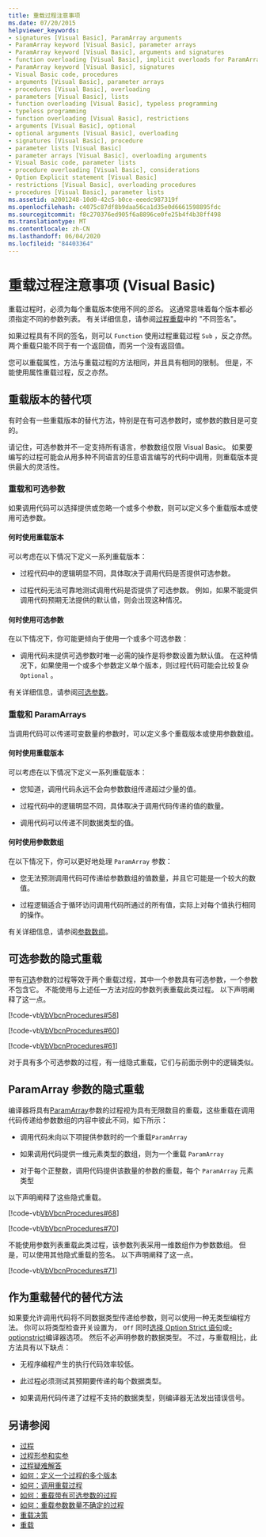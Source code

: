 ```yaml
---
title: 重载过程注意事项
ms.date: 07/20/2015
helpviewer_keywords:
- signatures [Visual Basic], ParamArray arguments
- ParamArray keyword [Visual Basic], parameter arrays
- ParamArray keyword [Visual Basic], arguments and signatures
- function overloading [Visual Basic], implicit overloads for ParamArray
- ParamArray keyword [Visual Basic], signatures
- Visual Basic code, procedures
- arguments [Visual Basic], parameter arrays
- procedures [Visual Basic], overloading
- parameters [Visual Basic], lists
- function overloading [Visual Basic], typeless programming
- typeless programming
- function overloading [Visual Basic], restrictions
- arguments [Visual Basic], optional
- optional arguments [Visual Basic], overloading
- signatures [Visual Basic], procedure
- parameter lists [Visual Basic]
- parameter arrays [Visual Basic], overloading arguments
- Visual Basic code, parameter lists
- procedure overloading [Visual Basic], considerations
- Option Explicit statement [Visual Basic]
- restrictions [Visual Basic], overloading procedures
- procedures [Visual Basic], parameter lists
ms.assetid: a2001248-10d0-42c5-b0ce-eeedc987319f
ms.openlocfilehash: c4075c87df8b9daa56ca1d35e0d6661598895fdc
ms.sourcegitcommit: f8c270376ed905f6a8896ce0fe25b4f4b38ff498
ms.translationtype: MT
ms.contentlocale: zh-CN
ms.lasthandoff: 06/04/2020
ms.locfileid: "84403364"
---
```

# <a name="considerations-in-overloading-procedures-visual-basic"></a>重载过程注意事项 (Visual Basic)
重载过程时，必须为每个重载版本使用不同的*签名*。 这通常意味着每个版本都必须指定不同的参数列表。 有关详细信息，请参阅[过程重载](./procedure-overloading.md)中的 "不同签名"。  
  
 如果过程具有不同的签名，则可以 `Function` 使用过程重载过程 `Sub` ，反之亦然。 两个重载只能不同于有一个返回值，而另一个没有返回值。  
  
 您可以重载属性，方法与重载过程的方法相同，并且具有相同的限制。 但是，不能使用属性重载过程，反之亦然。  
  
## <a name="alternatives-to-overloaded-versions"></a>重载版本的替代项  
 有时会有一些重载版本的替代方法，特别是在有可选参数时，或参数的数目是可变的。  
  
 请记住，可选参数并不一定支持所有语言，参数数组仅限 Visual Basic。 如果要编写的过程可能会从用多种不同语言的任意语言编写的代码中调用，则重载版本提供最大的灵活性。  
  
### <a name="overloads-and-optional-arguments"></a>重载和可选参数  
 如果调用代码可以选择提供或忽略一个或多个参数，则可以定义多个重载版本或使用可选参数。  
  
#### <a name="when-to-use-overloaded-versions"></a>何时使用重载版本  
 可以考虑在以下情况下定义一系列重载版本：  
  
- 过程代码中的逻辑明显不同，具体取决于调用代码是否提供可选参数。  
  
- 过程代码无法可靠地测试调用代码是否提供了可选参数。 例如，如果不能提供调用代码预期无法提供的默认值，则会出现这种情况。  
  
#### <a name="when-to-use-optional-parameters"></a>何时使用可选参数  
 在以下情况下，你可能更倾向于使用一个或多个可选参数：  
  
- 调用代码未提供可选参数时唯一必需的操作是将参数设置为默认值。 在这种情况下，如果使用一个或多个参数定义单个版本，则过程代码可能会比较复杂 `Optional` 。  
  
 有关详细信息，请参阅[可选参数](./optional-parameters.md)。  
  
### <a name="overloads-and-paramarrays"></a>重载和 ParamArrays  
 当调用代码可以传递可变数量的参数时，可以定义多个重载版本或使用参数数组。  
  
#### <a name="when-to-use-overloaded-versions"></a>何时使用重载版本  
 可以考虑在以下情况下定义一系列重载版本：  
  
- 您知道，调用代码永远不会向参数数组传递超过少量的值。  
  
- 过程代码中的逻辑明显不同，具体取决于调用代码传递的值的数量。  
  
- 调用代码可以传递不同数据类型的值。  
  
#### <a name="when-to-use-a-parameter-array"></a>何时使用参数数组  
 在以下情况下，你可以更好地处理 `ParamArray` 参数：  
  
- 您无法预测调用代码可传递给参数数组的值数量，并且它可能是一个较大的数值。  
  
- 过程逻辑适合于循环访问调用代码所通过的所有值，实际上对每个值执行相同的操作。  
  
 有关详细信息，请参阅[参数数组](./parameter-arrays.md)。  
  
## <a name="implicit-overloads-for-optional-parameters"></a>可选参数的隐式重载  
 带有[可选](../../../language-reference/modifiers/optional.md)参数的过程等效于两个重载过程，其中一个参数具有可选参数，一个参数不包含它。 不能使用与上述任一方法对应的参数列表重载此类过程。 以下声明阐释了这一点。  
  
 [!code-vb[VbVbcnProcedures#58](~/samples/snippets/visualbasic/VS_Snippets_VBCSharp/VbVbcnProcedures/VB/Class1.vb#58)]  
  
 [!code-vb[VbVbcnProcedures#60](~/samples/snippets/visualbasic/VS_Snippets_VBCSharp/VbVbcnProcedures/VB/Class1.vb#60)]  
  
 [!code-vb[VbVbcnProcedures#61](~/samples/snippets/visualbasic/VS_Snippets_VBCSharp/VbVbcnProcedures/VB/Class1.vb#61)]  
  
 对于具有多个可选参数的过程，有一组隐式重载，它们与前面示例中的逻辑类似。  
  
## <a name="implicit-overloads-for-a-paramarray-parameter"></a>ParamArray 参数的隐式重载  
 编译器将具有[ParamArray](../../../language-reference/modifiers/paramarray.md)参数的过程视为具有无限数目的重载，这些重载在调用代码传递给参数数组的内容中彼此不同，如下所示：  
  
- 调用代码未向以下项提供参数时的一个重载`ParamArray`  
  
- 如果调用代码提供一维元素类型的数组，则为一个重载 `ParamArray`  
  
- 对于每个正整数，调用代码提供该数量的参数的重载，每个 `ParamArray` 元素类型  
  
 以下声明阐释了这些隐式重载。  
  
 [!code-vb[VbVbcnProcedures#68](~/samples/snippets/visualbasic/VS_Snippets_VBCSharp/VbVbcnProcedures/VB/Class1.vb#68)]  
  
 [!code-vb[VbVbcnProcedures#70](~/samples/snippets/visualbasic/VS_Snippets_VBCSharp/VbVbcnProcedures/VB/Class1.vb#70)]  
  
 不能使用参数列表重载此类过程，该参数列表采用一维数组作为参数数组。 但是，可以使用其他隐式重载的签名。 以下声明阐释了这一点。  
  
 [!code-vb[VbVbcnProcedures#71](~/samples/snippets/visualbasic/VS_Snippets_VBCSharp/VbVbcnProcedures/VB/Class1.vb#71)]  
  
## <a name="typeless-programming-as-an-alternative-to-overloading"></a>作为重载替代的替代方法  
 如果要允许调用代码将不同数据类型传递给参数，则可以使用一种无类型编程方法。 你可以将类型检查开关设置为， `Off` 同时[选择 Option Strict 语句](../../../language-reference/statements/option-strict-statement.md)或[-optionstrict](../../../reference/command-line-compiler/optionstrict.md)编译器选项。 然后不必声明参数的数据类型。 不过，与重载相比，此方法具有以下缺点：  
  
- 无程序编程产生的执行代码效率较低。  
  
- 此过程必须测试其预期要传递的每个数据类型。  
  
- 如果调用代码传递了过程不支持的数据类型，则编译器无法发出错误信号。  
  
## <a name="see-also"></a>另请参阅

- [过程](./index.md)
- [过程形参和实参](./procedure-parameters-and-arguments.md)
- [过程疑难解答](./troubleshooting-procedures.md)
- [如何：定义一个过程的多个版本](./how-to-define-multiple-versions-of-a-procedure.md)
- [如何：调用重载过程](./how-to-call-an-overloaded-procedure.md)
- [如何：重载带有可选参数的过程](./how-to-overload-a-procedure-that-takes-optional-parameters.md)
- [如何：重载参数数量不确定的过程](./how-to-overload-a-procedure-that-takes-an-indefinite-number-of-parameters.md)
- [重载决策](./overload-resolution.md)
- [重载](../../../language-reference/modifiers/overloads.md)
